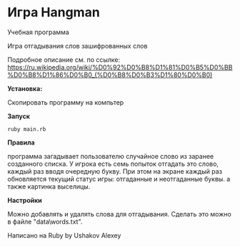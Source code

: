 # Игра Hangman

Учебная программа

Игра отгадывания слов зашифрованных слов

Подробное описание см. по ссылке:
https://ru.wikipedia.org/wiki/%D0%92%D0%B8%D1%81%D0%B5%D0%BB%D0%B8%D1%86%D0%B0_(%D0%B8%D0%B3%D1%80%D0%B0)

**Установка:**

Скопировать программу на компьтер

**Запуск**
```
ruby main.rb
```
**Правила**

программа загадывает пользователю случайное слово из заранее созданного списка. У игрока есть семь попыток отгадать это слово, каждый раз вводя очередную букву. При этом на экране каждый раз обновляется текущий статус игры: отгаданные и неотгаданные буквы. а также картинка выселицы.

**Настройки**

Можно добавлять и удалять слова для отгадывания. Сделать это можно в файле "data\words.txt". 

Написано на Ruby by Ushakov Alexey







